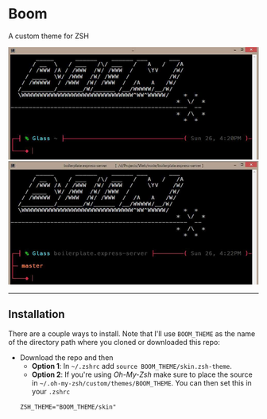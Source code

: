 # Boom

A custom theme for ZSH

![Boom ZSH theme preview image](imgs/preview.jpg "Preview Image")

---

## Installation

There are a couple ways to install. Note that I'll use `BOOM_THEME` as the name
of the directory path where you cloned or downloaded this repo:

- Download the repo and then
  - **Option 1**: In `~/.zshrc` add `source BOOM_THEME/skin.zsh-theme`.
  - **Option 2**: If you're using *Oh-My-Zsh* make sure to place the source in
  `~/.oh-my-zsh/custom/themes/BOOM_THEME`. You can then set this in your `.zshrc`
  ```
  ZSH_THEME="BOOM_THEME/skin"
  ```
